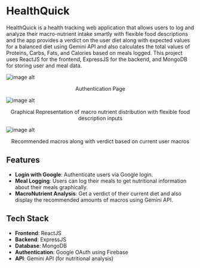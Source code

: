 # HealthQuick

HealthQuick is a health tracking web application that allows users to log and analyze their macro-nutrient intake smartly with flexible food descriptions and the app provides a verdict on the user diet along with expected values for a balanced diet using Gemini API and also calculates the total values of Proteins, Carbs, Fats, and Calories based on meals logged. This project uses ReactJS for the frontend, ExpressJS for the backend, and MongoDB for storing user and meal data.

![image alt](https://github.com/Navadeep-Reddy/ProjectScreenshots-/blob/cb8938497c85130e38033e5395ef21c0fd33411d/HealthQuick%20Screenshots/Screenshot%20from%202025-01-20%2022-27-29.png)  
<p align="center">
  Authentication Page
</p>

![image alt](https://github.com/Navadeep-Reddy/ProjectScreenshots-/blob/cb8938497c85130e38033e5395ef21c0fd33411d/HealthQuick%20Screenshots/Screenshot%20from%202025-01-20%2022-28-18.png)  
<p align="center">
  Graphical Representation of macro nutrient distribution with flexible food description inputs
</p>

![image alt](https://github.com/Navadeep-Reddy/ProjectScreenshots-/blob/cb8938497c85130e38033e5395ef21c0fd33411d/HealthQuick%20Screenshots/Screenshot%20from%202025-01-20%2022-28-53.png)  
<p align="center">
  Recommended macros along with verdict based on current user macros
</p>

## Features
- **Login with Google**: Authenticate users via Google login.
- **Meal Logging**: Users can log their meals to get nutritional information about their meals graphically.
- **MacroNutrient Analysis**: Get a verdict of their current diet and also display the recommended amounts of macros using Gemini API.
  
## Tech Stack
- **Frontend**: ReactJS
- **Backend**: ExpressJS
- **Database**: MongoDB
- **Authentication**: Google OAuth using Firebase
- **API**: Gemini API (for nutritional analysis)
